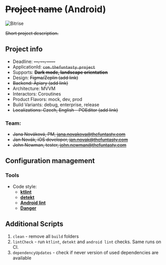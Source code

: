 # ~~Project name~~ (Android)

![Bitrise](https://img.shields.io/bitrise/appid.svg?token=apptoken)

~~Short project description.~~

## Project info

- Deadline: ~~**--. --. ----**~~
- ApplicationId: ~~`com.thefuntasty.project`~~
- Supports: ~~**Dark mode, landscape orientation**~~
- Design: ~~Figma/Zeplin (add link)~~
- ~~Backend: Apiary (add link)~~
- Architecture: MVVM
- Interactors: Coroutines
- Product Flavors: mock, dev, prod
- Build Variants: debug, enterprise, release
- ~~Localizations: Czech, English – POEditor (add link)~~

### Team:

- ~~Jana Nováková, PM, <jana.novakova@thefuntasty.com>~~
- ~~Jan Novák, iOS developer, <jan.novak@thefuntasty.com>~~
- ~~John Newman, tester, <john.newman@thefuntasty.com>~~

## Configuration management

### Tools

- Code style:
	- **[ktlint](https://ktlint.github.io/)**
	- **[detekt](https://arturbosch.github.io/detekt/)**
 	- **[Android lint](http://tools.android.com/tips/lint)**
	- **[Danger](https://github.com/thefuntasty/danger)**

## Additional Scripts

1. `clean` - remove all `build` folders
2. `lintCheck` - run `ktlint`, `detekt` and `android lint` checks. Same runs on CI.
3. `dependencyUpdates` - check if never version of used dependencies are available
